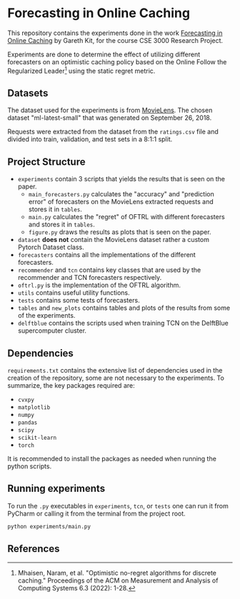 # Forecasting in Online Caching

This repository contains the experiments done in the work [Forecasting in Online Caching]( http://resolver.tudelft.nl/uuid:89d1dd00-1a11-45b5-b800-9a892fa37c3b ) by Gareth Kit, for the course CSE 3000 Research Project.

Experiments are done to determine the effect of utilizing different forecasters on an optimistic caching policy based on the Online Follow the Regularized Leader[^1] using the static regret metric.

## Datasets
The dataset used for the experiments is from [MovieLens](https://grouplens.org/datasets/movielens/). The chosen dataset "ml-latest-small" that  was generated on September 26, 2018.

Requests were extracted from the dataset from the ```ratings.csv``` file and divided into train, validation, and test sets in a 8:1:1 split.

## Project Structure
- ```experiments``` contain 3 scripts that yields the results that is seen on the paper. 
  - ```main_forecasters.py``` calculates the "accuracy" and "prediction error" of forecasters on the MovieLens extracted requests and stores it in ```tables```.
  - ```main.py``` calculates the "regret" of OFTRL with different forecasters and stores it in ```tables```.
  - ```figure.py``` draws the results as plots that is seen on the paper. 
- ```dataset``` **does not** contain the MovieLens dataset rather a custom Pytorch Dataset class.
- ```forecasters``` contains all the implementations of the different forecasters.
- ```recommender``` and ```tcn``` contains key classes that are used by the recommender and TCN forecasters respectively.
- ```oftrl.py``` is the implementation of the OFTRL algorithm.
- ```utils``` contains useful utility functions.
- ```tests``` contains some tests of forecasters.
- ```tables``` and ```new_plots``` contains tables and plots of the results from some of the experiments.
- ```delftblue``` contains the scripts used when training TCN on the DelftBlue supercomputer cluster.

## Dependencies
```requirements.txt``` contains the extensive list of dependencies used in the creation of the repository, some are not necessary to the experiments. To summarize, the key packages required are:
- `cvxpy`
- `matplotlib`
- `numpy`
- `pandas`
- `scipy`
- `scikit-learn`
- `torch`

It is recommended to install the packages as needed when running the python scripts.

## Running experiments

To run the `.py` executables in `experiments`, `tcn`, or `tests` one can run it from PyCharm or calling it from the terminal from the project root.

```bash
python experiments/main.py
```

## References
[^1]: Mhaisen, Naram, et al. "Optimistic no-regret algorithms for discrete caching." Proceedings of the ACM on Measurement and Analysis of Computing Systems 6.3 (2022): 1-28.